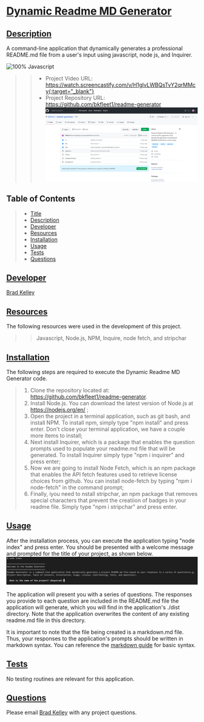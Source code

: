 # [Dynamic Readme MD Generator](#title)

## [Description](#description)
A command-line application that dynamically generates a professional README.md file from a user's input using javascript, node js, and Inquirer.

![100% Javascript](https://img.shields.io/badge/javascript-100%25-green)
>> - Project Video URL: https://watch.screencastify.com/v/H1glvLWBQsTvY2qrMMcy{:target="_blank"}
>> - Project Repository URL: https://github.com/bkfleet1/readme-generator
![Dynamic Readme MD Generator repository](./assets/images/repository.png)


## Table of Contents
> * [Title](#title)
> * [Description](#description)
> * [Developer](#developer)
> * [Resources](#resources)
> * [Installation](#installation) 
> * [Usage](#usage)
> * [Tests](#tests)
> * [Questions](#questions)

## [Developer](#developer)
[Brad Kelley](mailto:bradkelleytech@gmail.com)

## [Resources](#resources)
The following resources were used in the development of this project.
>> Javascript, Node.js, NPM, Inquire, node fetch, and stripchar

## [Installation](#installation)
The following steps are required to execute the Dynamic Readme MD Generator code.

> 1. Clone the repository located at: https://github.com/bkfleet1/readme-generator.
> 2. Install Node.js. You can download the latest version of Node.js at https://nodejs.org/en/ ;
> 3. Open the project in a terminal application, such as git bash, and install NPM. To install npm, simply type "npm install" and press enter. Don't close your terminal application, we have a couple more items to install;
> 4. Next install Inquirer, which is a package that enables the question prompts used to populate your readme.md file that will be generated. To install Inquirer simply type "npm i inquirer" and press enter;
> 5. Now we are going to install Node Fetch, which is an npm package that enables the API fetch features used to retrieve license choices from github. You can install node-fetch by typing "npm i node-fetch" in the command prompt;
> 6. Finally, iyou need to nstall stripchar, an npm package that removes special characters that prevent the creatiion of badges in your readme file. Simply type "npm i stripchar" and press enter.

## [Usage](#usage)
After the installation process, you can execute the application typing "node index" and press enter. You should be presented with a welcome message and prompted for the title of your project, as shown below.
![Dynamic Readme MD Generator prompt](./assets/images/usage1.png)

The application will present you with a series of questions. The responses you provide to each question are included in the README.md file the application will generate, which you will find in the application's ./dist directory. Note that the application overwrites the content of any existing readme.md file in this directory.

It is important to note that the file being created is a markdown.md file. Thus, your responses to the application's prompts should be written in markdown syntax. You can reference the [markdown guide](https://www.markdownguide.org/basic-syntax) for basic syntax.

## [Tests](#tests)
No testing routines are relevant for this application.

## [Questions](#questions)
Please email [Brad Kelley](mailto:bradkelleytech@gmail.com) with any project questions.

